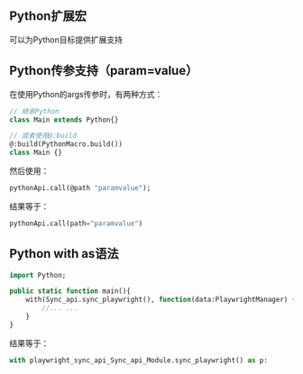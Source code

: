 ## Python扩展宏
可以为Python目标提供扩展支持

## Python传参支持（param=value）
在使用Python的args传参时，有两种方式：
```haxe
// 继承Python
class Main extends Python{}

// 或者使用@:build
@:build(PythonMacro.build())
class Main {}
```
然后使用：
```haxe
pythonApi.call(@path "paramvalue");
```
结果等于：
```python
pythonApi.call(path="paramvalue")
```

## Python with as语法
```haxe
import Python;

public static function main(){
    with(Sync_api.sync_playwright(), function(data:PlaywrightManager) {
        //... ...
    }
}
```
结果等于：
```python
with playwright_sync_api_Sync_api_Module.sync_playwright() as p:
```

